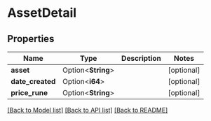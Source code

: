 # AssetDetail

## Properties

Name | Type | Description | Notes
------------ | ------------- | ------------- | -------------
**asset** | Option<**String**> |  | [optional]
**date_created** | Option<**i64**> |  | [optional]
**price_rune** | Option<**String**> |  | [optional]

[[Back to Model list]](../README.md#documentation-for-models) [[Back to API list]](../README.md#documentation-for-api-endpoints) [[Back to README]](../README.md)


